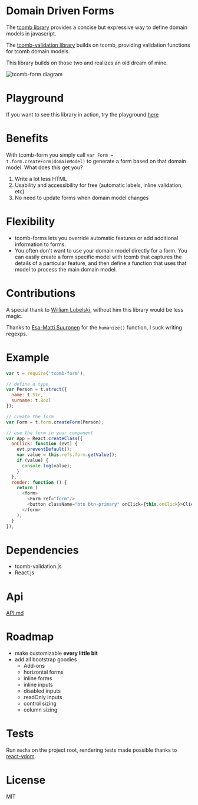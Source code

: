 # Domain Driven Forms

The [tcomb library](https://github.com/gcanti/tcomb) provides a concise but expressive way to define domain models in javascript.  

The [tcomb-validation library](https://github.com/gcanti/tcomb-validation) builds on tcomb, providing validation functions for tcomb domain models. 

This library builds on those two and realizes an old dream of mine.

![tcomb-form diagram](https://gcanti.github.io/resources/tcomb-form/tcomb-form-diagram.png)

# Playground

If you want to see this library in action, try the playground [here](http://gcanti.github.io/resources/tcomb-form/playground/playground.html)

# Benefits

With tcomb-form you simply call `var Form = t.form.createForm(domainModel)` to generate a form based on that domain model. What does this get you? 

1. Write a lot less HTML
2. Usability and accessibility for free (automatic labels, inline validation, etc) 
3. No need to update forms when domain model changes

# Flexibility

- tcomb-forms lets you override automatic features or add additional information to forms.  
- You often don't want to use your domain model directly for a form. You can easily create a form specific model with tcomb that captures the details of a particular feature, and then define a function that uses that model to process the main domain model.  

# Contributions

A special thank to [William Lubelski](https://github.com/lubelski), without him this library would be less magic.

Thanks to [Esa-Matti Suuronen](https://github.com/epeli) for the `humanize()` function, I suck writing regexps.

# Example

```js
var t = require('tcomb-form');

// define a type
var Person = t.struct({
  name: t.Str,
  surname: t.Bool
});

// create the form
var Form = t.form.createForm(Person);

// use the form in your component
var App = React.createClass({
  onClick: function (evt) {
    evt.preventDefault();
    var value = this.refs.form.getValue();
    if (value) {
      console.log(value); 
    }
  },
  render: function () {
    return (
      <form>
        <Form ref="form"/>
        <button className="btn btn-primary" onClick={this.onClick}>Click me</button>
      </form>
    );    
  }
});
```

# Dependencies

- tcomb-validation.js
- React.js

# Api

[API.md](API.md)

# Roadmap

- make customizable **every little bit**
- add all bootstrap goodies
  - Add-ons
  - horizontal forms
  - inline forms
  - inline inputs
  - disabled inputs
  - readOnly inputs
  - control sizing
  - column sizing

# Tests

Run `mocha` on the project root, rendering tests made possible thanks to [react-vdom](https://github.com/gcanti/react-vdom).

# License

MIT
